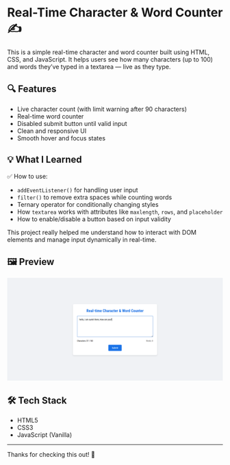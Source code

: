 # Real-Time Character & Word Counter ✍️

This is a simple real-time character and word counter built using HTML, CSS, and JavaScript. It helps users see how many characters (up to 100) and words they’ve typed in a textarea — live as they type.

## 🔍 Features

- Live character count (with limit warning after 90 characters)
- Real-time word counter
- Disabled submit button until valid input
- Clean and responsive UI
- Smooth hover and focus states

## 💡 What I Learned

✅ How to use:
- `addEventListener()` for handling user input  
- `filter()` to remove extra spaces while counting words  
- Ternary operator for conditionally changing styles  
- How `textarea` works with attributes like `maxlength`, `rows`, and `placeholder`  
- How to enable/disable a button based on input validity

This project really helped me understand how to interact with DOM elements and manage input dynamically in real-time.

## 🖼️ Preview

![Input Screenshot](1.PNG)


## 🛠️ Tech Stack

- HTML5
- CSS3
- JavaScript (Vanilla)

---

Thanks for checking this out! 🙂
